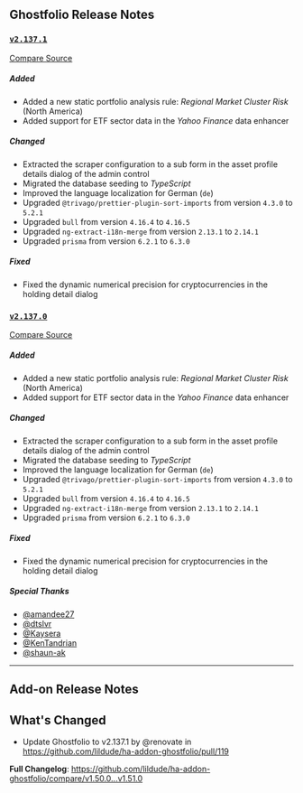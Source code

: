 ## Ghostfolio Release Notes

### [`v2.137.1`](https://redirect.github.com/ghostfolio/ghostfolio/blob/HEAD/CHANGELOG.md#21371---2025-02-01)

[Compare Source](https://redirect.github.com/ghostfolio/ghostfolio/compare/2.137.0...2.137.1)

##### Added

-   Added a new static portfolio analysis rule: *Regional Market Cluster Risk* (North America)
-   Added support for ETF sector data in the *Yahoo Finance* data enhancer

##### Changed

-   Extracted the scraper configuration to a sub form in the asset profile details dialog of the admin control
-   Migrated the database seeding to *TypeScript*
-   Improved the language localization for German (`de`)
-   Upgraded `@trivago/prettier-plugin-sort-imports` from version `4.3.0` to `5.2.1`
-   Upgraded `bull` from version `4.16.4` to `4.16.5`
-   Upgraded `ng-extract-i18n-merge` from version `2.13.1` to `2.14.1`
-   Upgraded `prisma` from version `6.2.1` to `6.3.0`

##### Fixed

-   Fixed the dynamic numerical precision for cryptocurrencies in the holding detail dialog

### [`v2.137.0`](https://redirect.github.com/ghostfolio/ghostfolio/releases/tag/2.137.0)

[Compare Source](https://redirect.github.com/ghostfolio/ghostfolio/compare/2.136.0...2.137.0)

##### Added

-   Added a new static portfolio analysis rule: *Regional Market Cluster Risk* (North America)
-   Added support for ETF sector data in the *Yahoo Finance* data enhancer

##### Changed

-   Extracted the scraper configuration to a sub form in the asset profile details dialog of the admin control
-   Migrated the database seeding to *TypeScript*
-   Improved the language localization for German (`de`)
-   Upgraded `@trivago/prettier-plugin-sort-imports` from version `4.3.0` to `5.2.1`
-   Upgraded `bull` from version `4.16.4` to `4.16.5`
-   Upgraded `ng-extract-i18n-merge` from version `2.13.1` to `2.14.1`
-   Upgraded `prisma` from version `6.2.1` to `6.3.0`

##### Fixed

-   Fixed the dynamic numerical precision for cryptocurrencies in the holding detail dialog

##### Special Thanks

-   [@&#8203;amandee27](https://redirect.github.com/amandee27)
-   [@&#8203;dtslvr](https://redirect.github.com/dtslvr)
-   [@&#8203;Kaysera](https://redirect.github.com/Kaysera)
-   [@&#8203;KenTandrian](https://redirect.github.com/KenTandrian)
-   [@&#8203;shaun-ak](https://redirect.github.com/shaun-ak)

---

## Add-on Release Notes




## What's Changed
* Update Ghostfolio to v2.137.1 by @renovate in https://github.com/lildude/ha-addon-ghostfolio/pull/119


**Full Changelog**: https://github.com/lildude/ha-addon-ghostfolio/compare/v1.50.0...v1.51.0
